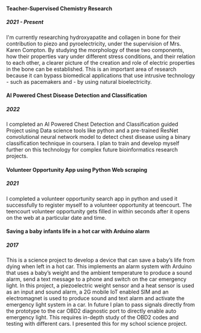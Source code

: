 #### Teacher-Supervised Chemistry Research
##### 2021 - Present
I'm currently researching hydroxyapatite and collagen in bone for their contribution to piezo and pyroelectricity, under the supervision of Mrs. Karen Compton. By studying the morphology of these two components, how their properties vary under different stress conditions, and their relation to each other, a clearer picture of the creation and role of electric properties in the bone can be established. This is an important area of research because it can bypass biomedical applications that use intrusive technology - such as pacemakers and - by using natural bioelectricity.
#### AI Powered Chest Disease Detection and Classification
##### 2022
I completed an AI Powered Chest Detection and Classification guided Project using Data science tools like python and a pre-trained ResNet convolutional neural network model to detect chest disease using a binary classification technique in coursera. I plan to train and develop myself further on this technology for complex  future bioinformatics research projects.
#### Volunteer Opportunity App using Python Web scraping
##### 2021 
I completed a volunteer opportunity search app in python and used it successfully to register myself to a volunteer opportunity at teencourt. The teencourt volunteer opportunity gets filled in within seconds after it opens on the web at a particular date and time.
#### Saving a baby infants life in a hot car with Arduino alarm
##### 2017 
This is a science project to develop a device that can save a baby’s life from dying when left in a hot car. This implements an alarm system with Arduino that uses a baby’s weight and the ambient temperature to produce a sound alarm, send a text message to a phone and switch on the car emergency light. In this project, a piezoelectric weight sensor and a heat sensor is used as an input and sound alarm, a 2G mobile IoT enabled SIM and an electromagnet is used to produce  sound and text alarm and activate the emergency light system in a car. In future I plan to pass signals directly from the prototype to the car OBD2 diagnostic port to directly enable auto emergency light. This requires in-depth study of the OBD2 codes and testing with different cars. I presented this for my school science project.
